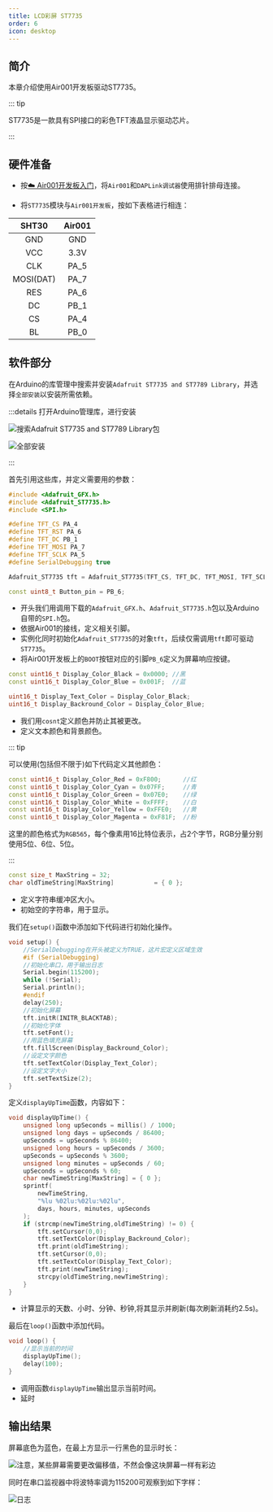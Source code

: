 ```yaml
---
title: LCD彩屏 ST7735
order: 6
icon: desktop
---
```


## 简介

本章介绍使用Air001开发板驱动ST7735。

::: tip

ST7735是一款具有SPI接口的彩色TFT液晶显示驱动芯片。

:::

## 硬件准备

- 按[☁️ Air001开发板入门](/tutorial-advanced/Air001_start.html)，将`Air001`和`DAPLink调试器`使用排针排母连接。

- 将`ST7735`模块与`Air001开发板`，按如下表格进行相连：

|   SHT30   | Air001 |
| :-------: | :----: |
|    GND    |  GND   |
|    VCC    |  3.3V  |
|    CLK    |  PA_5  |
| MOSI(DAT) |  PA_7  |
|    RES    |  PA_6  |
|    DC     |  PB_1  |
|    CS     |  PA_4  |
|    BL     |  PB_0  |

## 软件部分

在Arduino的库管理中搜索并安装`Adafruit ST7735 and ST7789 Library`，并选择`全部安装`以安装所需依赖。

:::details 打开Arduino管理库，进行安装

![搜索Adafruit ST7735 and ST7789 Library包](img/QQ20230809170319.png)

![全部安装](img/QQ20230809170310.png)

:::

首先引用这些库，并定义需要用的参数：

```cpp
#include <Adafruit_GFX.h>
#include <Adafruit_ST7735.h>
#include <SPI.h>

#define TFT_CS PA_4
#define TFT_RST PA_6
#define TFT_DC PB_1
#define TFT_MOSI PA_7
#define TFT_SCLK PA_5
#define SerialDebugging true

Adafruit_ST7735 tft = Adafruit_ST7735(TFT_CS, TFT_DC, TFT_MOSI, TFT_SCLK, TFT_RST);

const uint8_t Button_pin = PB_6;
```

- 开头我们用调用下载的`Adafruit_GFX.h`、`Adafruit_ST7735.h`包以及Arduino自带的`SPI.h`包。
- 依据Air001的接线，定义相关引脚。
- 实例化同时初始化`Adafruit_ST7735`的对象`tft`，后续仅需调用`tft`即可驱动`ST7735`。
- 将Air001开发板上的`BOOT`按钮对应的引脚`PB_6`定义为屏幕响应按键。

```cpp
const uint16_t Display_Color_Black = 0x0000; //黑
const uint16_t Display_Color_Blue = 0x001F;  //蓝

uint16_t Display_Text_Color = Display_Color_Black;
uint16_t Display_Backround_Color = Display_Color_Blue;
```

- 我们用`cosnt`定义颜色并防止其被更改。
- 定义文本颜色和背景颜色。

::: tip

可以使用(包括但不限于)如下代码定义其他颜色：

```cpp
const uint16_t Display_Color_Red = 0xF800;      //红
const uint16_t Display_Color_Cyan = 0x07FF;     //青
const uint16_t Display_Color_Green = 0x07E0;    //绿
const uint16_t Display_Color_White = 0xFFFF;    //白
const uint16_t Display_Color_Yellow = 0xFFE0;   //黄
const uint16_t Display_Color_Magenta = 0xF81F;  //粉
```

这里的颜色格式为`RGB565`，每个像素用16比特位表示，占2个字节，RGB分量分别使用5位、6位、5位。

:::

```cpp
const size_t MaxString = 32;
char oldTimeString[MaxString]           = { 0 };
```

- 定义字符串缓冲区大小。
- 初始空的字符串，用于显示。

我们在`setup()`函数中添加如下代码进行初始化操作。

```cpp
void setup() {
    //SerialDebugging在开头被定义为TRUE，这片宏定义区域生效
    #if (SerialDebugging)
    //初始化串口，用于输出日志
    Serial.begin(115200);
    while (!Serial);
    Serial.println();
    #endif
    delay(250);
    //初始化屏幕
    tft.initR(INITR_BLACKTAB);
    //初始化字体
    tft.setFont();
    //用蓝色填充屏幕
    tft.fillScreen(Display_Backround_Color);
    //设定文字颜色
    tft.setTextColor(Display_Text_Color);
    //设定文字大小
    tft.setTextSize(2);
}
```

定义`displayUpTime`函数，内容如下：

```cpp
void displayUpTime() {
    unsigned long upSeconds = millis() / 1000;
    unsigned long days = upSeconds / 86400;
    upSeconds = upSeconds % 86400;
    unsigned long hours = upSeconds / 3600;
    upSeconds = upSeconds % 3600;
    unsigned long minutes = upSeconds / 60;
    upSeconds = upSeconds % 60;
    char newTimeString[MaxString] = { 0 };
    sprintf(
        newTimeString,
        "%lu %02lu:%02lu:%02lu",
        days, hours, minutes, upSeconds
    );
    if (strcmp(newTimeString,oldTimeString) != 0) {
        tft.setCursor(0,0);
        tft.setTextColor(Display_Backround_Color);
        tft.print(oldTimeString);
        tft.setCursor(0,0);
        tft.setTextColor(Display_Text_Color);
        tft.print(newTimeString);
        strcpy(oldTimeString,newTimeString);
    }
}
```

- 计算显示的天数、小时、分钟、秒钟,将其显示并刷新(每次刷新消耗约2.5s)。

最后在`loop()`函数中添加代码。

```cpp
void loop() {
    //显示当前的时间
    displayUpTime();
    delay(100);
}
```

- 调用函数`displayUpTime`输出显示当前时间。
- 延时

## 输出结果

屏幕底色为蓝色，在最上方显示一行黑色的显示时长：

![注意，某些屏幕需要更改偏移值，不然会像这块屏幕一样有彩边](img/ST7735_on.jpg)

同时在串口监视器中将波特率调为115200可观察到如下字样：

![日志](img/ST7735_b.png)
